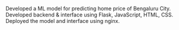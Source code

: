 Developed a ML model for predicting home price of Bengaluru City.
Developed backend & interface using Flask, JavaScript, HTML, CSS.
Deployed the model and interface using nginx.
